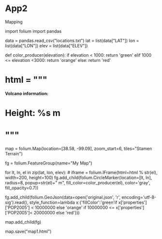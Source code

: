 # App2
Mapping

import folium
import pandas

data = pandas.read_csv("locations.txt")
lat = list(data["LAT"])
lon = list(data["LON"])
elev = list(data["ELEV"])

def color_producer(elevation):
    if elevation < 1000:
        return 'green'
    elif 1000 <= elevation <3000:
        return 'orange'
    else:
        return 'red'

# html = """<h4>Volcano information:</h4>
# Height: %s m
# """

map = folium.Map(location=[38.58, -99.09], zoom_start=6, tiles="Stamen Terrain")

fg = folium.FeatureGroup(name="My Map")

for lt, ln, el in zip(lat, lon, elev):
    # iframe = folium.IFrame(html=html % str(el), width=200, height=100)
    fg.add_child(folium.CircleMarker(location=[lt, ln], radius=8, popup=str(el)+" m", fill_color=color_producer(el), color='gray', fill_opacity=0.7))

fg.add_child(folium.GeoJson(data=open('original.json', 'r', encoding='utf-8-sig').read(), style_function=lambda x:{'fillColor':'green'if x['properties']['POP2005'] < 10000000 else 'orange' if 10000000 <= x['properties']['POP2005']< 20000000 else 'red'}))

map.add_child(fg)

map.save("map1.html")
